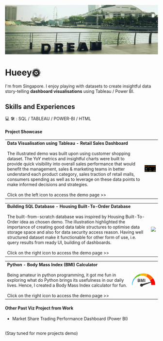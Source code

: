 ![Dashboard Visualization Creator](https://github.com/hueeylow/hueey_profile/blob/main/sg_landscape.jpg)

# Hueey🌞
I'm from Singapore. I enjoy playing with datasets to create insightful data story-telling **dashboard visualisations** using Tableau / Power BI. 

## Skills and Experiences
💻 🛠 : SQL / TABLEAU / POWER-BI / HTML


#### Project Showcase
 <table width="500">
  <tr>
     <td><b>Data Visualisation using Tableau - Retail Sales Dashboard </b><br><br>The illustrated demo was built upon using customer shopping dataset. The YoY metrics and insightful charts were built to provide quick visibility into overall sales performance that would benefit the management, sales & marketing teams in better understand each product category,  sales traction of retail malls, consumers spending as well as to leverage on these data points to make informed decisions and strategies.
     <br> 
     <br>
     Click on the left icon to access the demo page >>
    </td>
  <td>
<a href="https://public.tableau.com/app/profile/cupcorn8676/viz/RetailDashboard_16931087792260/Dashboard1" target="_blank"><img src= "https://github.com/hueeylow/hueey_profile/blob/main/DB_snapshot_interactive.gif" width="280"/> </a></td>
   
  </tr>
</table> 

 <table width="500">
  <tr>
     <td><b>Building SQL Database - Housing Built-To-Order Database</b><br><br>The built-from-scratch database was inspired by Housing Built-To-Order idea as chosen demo. The illustration highlighted the importance of creating good data table structures to optimise data storage space and also for data security access reason. Having well structured dataset make it functionable for other form of use, i.e. query results from ready UI, building of dashboards.
     <br> 
     <br>
   Click on the right icon to access the demo page >>
    </td>
  <td>
<a href="https://github.com/hueeylow/SQL/blob/main/SQL_Demo.md" target="_blank"><img src= "https://github.com/hueeylow/hueeylow/blob/main/SQL_icon.gif" width="280"/> </a></td>
   
  </tr>
</table> 


 <table width="500">
  <tr>
     <td><b>Python - Body Mass Index (BMI) Calculator</b><br><br> Being amateur in python programming, it got me fun in exploring what do Python brings its usefulness in our daily lives. Hence, I created a Body Mass Index calculator for fun.
     <br> 
     <br>
   Click on the right icon to access the demo page >>
    </td>
  <td>
<a href="https://github.com/hueeylow/python/blob/main/python_bmi.md" target="_blank"><img src= "https://github.com/hueeylow/python/blob/main/bmi_icon.gif" width="280"/> </a></td>
   
  </tr>
</table> 


#### Other Past Viz Project from Work
- Market Share Trading Performance Dashboard (Power BI)

<br>
(Stay tuned for more projects demo)

